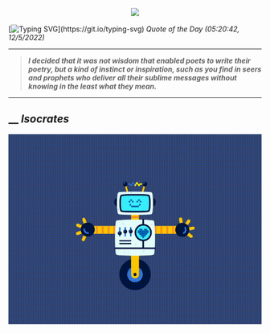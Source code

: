 <p align='center'><img src='https://komarev.com/ghpvc/?username=hungpurdie&label=Total+Vistors&color=brightgreen&style=plastic'></p> 


 [![Typing SVG](https://readme-typing-svg.herokuapp.com?font=Press+Start+2P&color=C2F784&size=35&width=900&height=100&lines=Hello+World%2C+I'm+Hung+!)](https://git.io/typing-svg) 
 _Quote of the Day (05:20:42, 12/5/2022)_
___
>**_I decided that it was not wisdom that enabled poets to write their poetry, but a kind of instinct or inspiration, such as you find in seers and prophets who deliver all their sublime messages without knowing in the least what they mean._**
___
## __ **_Isocrates_** 
<p align="center"><img src="src/assets/images/robot-dancing-dribble.gif"/></p>